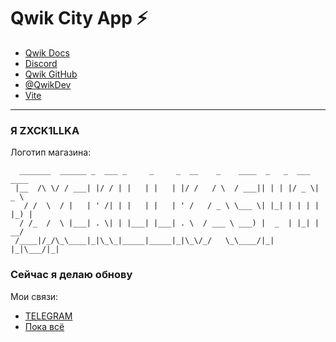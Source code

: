 # Qwik City App ⚡️

- [Qwik Docs](https://qwik.builder.io/)
- [Discord](https://qwik.builder.io/chat)
- [Qwik GitHub](https://github.com/BuilderIO/qwik)
- [@QwikDev](https://twitter.com/QwikDev)
- [Vite](https://vitejs.dev/)

---

### Я ZXCK1LLKA

Логотип магазина:
```
  _______  ______ _  ___ _     _     _  __    _    ____  _   _  ___  ____  
 |__  /\ \/ / ___| |/ / | |   | |   | |/ /   / \  / ___|| | | |/ _ \|  _ \ 
   / /  \  / |   | ' /| | |   | |   | ' /   / _ \ \___ \| |_| | | | | |_) |
  / /_  /  \ |___| . \| | |___| |___| . \  / ___ \ ___) |  _  | |_| |  __/ 
 /____|/_/\_\____|_|\_\_|_____|_____|_|\_\/_/   \_\____/|_| |_|\___/|_|    

```

### Сейчас я делаю обнову

Мои связи:
- [TELEGRAM](https://t.me/@zxck1llka)
- [Пока всё](127.0.1:8080)
